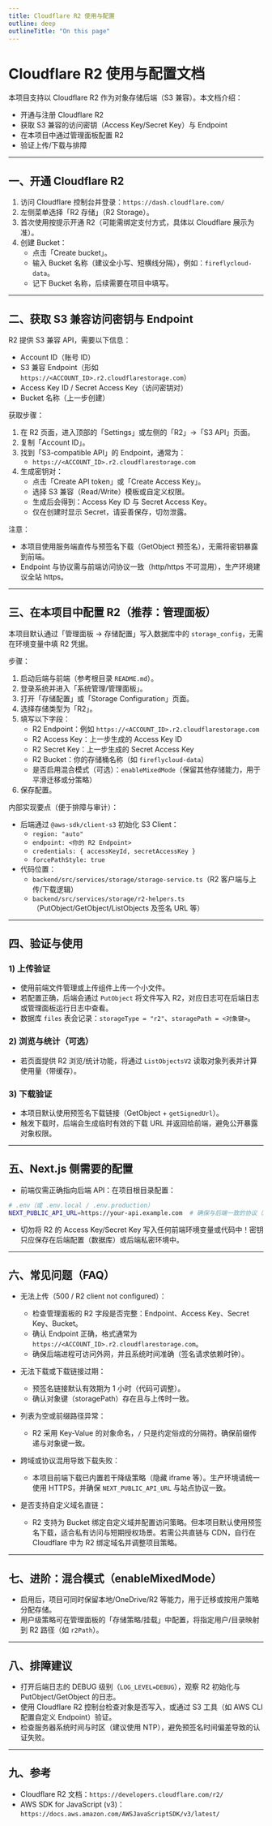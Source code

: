 ```yaml
---
title: Cloudflare R2 使用与配置
outline: deep
outlineTitle: "On this page"
---
```


# Cloudflare R2 使用与配置文档

本项目支持以 Cloudflare R2 作为对象存储后端（S3 兼容）。本文档介绍：
- 开通与注册 Cloudflare R2
- 获取 S3 兼容的访问密钥（Access Key/Secret Key）与 Endpoint
- 在本项目中通过管理面板配置 R2
- 验证上传/下载与排障

---

## 一、开通 Cloudflare R2
1. 访问 Cloudflare 控制台并登录：`https://dash.cloudflare.com/`
2. 左侧菜单选择「R2 存储」（R2 Storage）。
3. 首次使用按提示开通 R2（可能需绑定支付方式，具体以 Cloudflare 展示为准）。
4. 创建 Bucket：
   - 点击「Create bucket」。
   - 输入 Bucket 名称（建议全小写、短横线分隔），例如：`fireflycloud-data`。
   - 记下 Bucket 名称，后续需要在项目中填写。

---

## 二、获取 S3 兼容访问密钥与 Endpoint
R2 提供 S3 兼容 API，需要以下信息：
- Account ID（账号 ID）
- S3 兼容 Endpoint（形如 `https://<ACCOUNT_ID>.r2.cloudflarestorage.com`）
- Access Key ID / Secret Access Key（访问密钥对）
- Bucket 名称（上一步创建）

获取步骤：
1. 在 R2 页面，进入顶部的「Settings」或左侧的「R2」→「S3 API」页面。
2. 复制「Account ID」。
3. 找到「S3-compatible API」的 Endpoint，通常为：
   - `https://<ACCOUNT_ID>.r2.cloudflarestorage.com`
4. 生成密钥对：
   - 点击「Create API token」或「Create Access Key」。
   - 选择 S3 兼容（Read/Write）模板或自定义权限。
   - 生成后会得到：Access Key ID 与 Secret Access Key。
   - 仅在创建时显示 Secret，请妥善保存，切勿泄露。

注意：
- 本项目使用服务端直传与预签名下载（GetObject 预签名），无需将密钥暴露到前端。
- Endpoint 与协议需与前端访问协议一致（http/https 不可混用），生产环境建议全站 https。

---

## 三、在本项目中配置 R2（推荐：管理面板）
本项目默认通过「管理面板 → 存储配置」写入数据库中的 `storage_config`，无需在环境变量中填 R2 凭据。

步骤：
1. 启动后端与前端（参考根目录 `README.md`）。
2. 登录系统并进入「系统管理/管理面板」。
3. 打开「存储配置」或「Storage Configuration」页面。
4. 选择存储类型为「R2」。
5. 填写以下字段：
   - R2 Endpoint：例如 `https://<ACCOUNT_ID>.r2.cloudflarestorage.com`
   - R2 Access Key：上一步生成的 Access Key ID
   - R2 Secret Key：上一步生成的 Secret Access Key
   - R2 Bucket：你的存储桶名称（如 `fireflycloud-data`）
   - 是否启用混合模式（可选）：`enableMixedMode`（保留其他存储能力，用于平滑迁移或分策略）
6. 保存配置。

内部实现要点（便于排障与审计）：
- 后端通过 `@aws-sdk/client-s3` 初始化 S3 Client：
  - `region: "auto"`
  - `endpoint: <你的 R2 Endpoint>`
  - `credentials: { accessKeyId, secretAccessKey }`
  - `forcePathStyle: true`
- 代码位置：
  - `backend/src/services/storage/storage-service.ts`（R2 客户端与上传/下载逻辑）
  - `backend/src/services/storage/r2-helpers.ts`（PutObject/GetObject/ListObjects 及签名 URL 等）

---

## 四、验证与使用

### 1) 上传验证
- 使用前端文件管理或上传组件上传一个小文件。
- 若配置正确，后端会通过 `PutObject` 将文件写入 R2，对应日志可在后端日志或管理面板运行日志中查看。
- 数据库 `files` 表会记录：`storageType = "r2"`、`storagePath = <对象键>`。

### 2) 浏览与统计（可选）
- 若页面提供 R2 浏览/统计功能，将通过 `ListObjectsV2` 读取对象列表并计算使用量（带缓存）。

### 3) 下载验证
- 本项目默认使用预签名下载链接（GetObject + `getSignedUrl`）。
- 触发下载时，后端会生成临时有效的下载 URL 并返回给前端，避免公开暴露对象权限。

---

## 五、Next.js 侧需要的配置
- 前端仅需正确指向后端 API：在项目根目录配置：
```bash
# .env（或 .env.local / .env.production）
NEXT_PUBLIC_API_URL=https://your-api.example.com  # 确保与后端一致的协议（https/https），不可混用
```
- 切勿将 R2 的 Access Key/Secret Key 写入任何前端环境变量或代码中！密钥只应保存在后端配置（数据库）或后端私密环境中。

---

## 六、常见问题（FAQ）
- 无法上传（500 / R2 client not configured）：
  - 检查管理面板的 R2 字段是否完整：Endpoint、Access Key、Secret Key、Bucket。
  - 确认 Endpoint 正确，格式通常为 `https://<ACCOUNT_ID>.r2.cloudflarestorage.com`。
  - 确保后端进程可访问外网，并且系统时间准确（签名请求依赖时钟）。

- 无法下载或下载链接过期：
  - 预签名链接默认有效期为 1 小时（代码可调整）。
  - 确认对象键（storagePath）存在且与上传时一致。

- 列表为空或前缀路径异常：
  - R2 采用 Key-Value 的对象命名，`/` 只是约定俗成的分隔符。确保前缀传递与对象键一致。

- 跨域或协议混用导致下载失败：
  - 本项目前端下载已内置若干降级策略（隐藏 iframe 等）。生产环境请统一使用 HTTPS，并确保 `NEXT_PUBLIC_API_URL` 与站点协议一致。

- 是否支持自定义域名直链：
  - R2 支持为 Bucket 绑定自定义域并配置访问策略。但本项目默认使用预签名下载，适合私有访问与短期授权场景。若需公共直链与 CDN，自行在 Cloudflare 中为 R2 绑定域名并调整项目策略。

---

## 七、进阶：混合模式（enableMixedMode）
- 启用后，项目可同时保留本地/OneDrive/R2 等能力，用于迁移或按用户策略分配存储。
- 用户级策略可在管理面板的「存储策略/挂载」中配置，将指定用户/目录映射到 R2 路径（如 `r2Path`）。

---

## 八、排障建议
- 打开后端日志的 DEBUG 级别（`LOG_LEVEL=DEBUG`），观察 R2 初始化与 PutObject/GetObject 的日志。
- 使用 Cloudflare R2 控制台检查对象是否写入，或通过 S3 工具（如 AWS CLI 配置自定义 Endpoint）验证。
- 检查服务器系统时间与时区（建议使用 NTP），避免预签名时间偏差导致的认证失败。

---

## 九、参考
- Cloudflare R2 文档：`https://developers.cloudflare.com/r2/`
- AWS SDK for JavaScript (v3)：`https://docs.aws.amazon.com/AWSJavaScriptSDK/v3/latest/` 